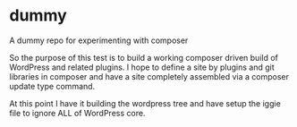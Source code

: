 # dummy
A dummy repo for experimenting with composer

So the purpose of this test is to build a working composer driven build of WordPress and related plugins. I hope to define a site by plugins and git libraries in composer and have a site completely assembled via a composer update type command. 

At this point I have it building the wordpress tree and have setup the iggie file to ignore ALL of WordPress core. 